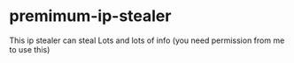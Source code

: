 # premimum-ip-stealer
This ip stealer can steal Lots and lots of info (you need permission from me to use this)
